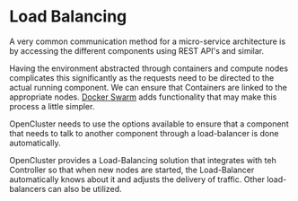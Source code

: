 # Load Balancing

A very common communication method for a micro-service architecture is by accessing the different components using REST API's and similar.

Having the environment abstracted through containers and compute nodes complicates this significantly as the requests need to be directed to the actual running component.   We can ensure that Containers are linked to the appropriate nodes.
[Docker Swarm](https://docs.docker.com/engine/swarm/) adds functionality that may make this process a little simpler.

OpenCluster needs to use the options available to ensure that a component that needs to talk to another component through a load-balancer is done automatically.

OpenCluster provides a Load-Balancing solution that integrates with teh Controller so that when new nodes are started, the Load-Balancer automatically knows about it and adjusts the delivery of traffic.   Other load-balancers can also be utilized.


